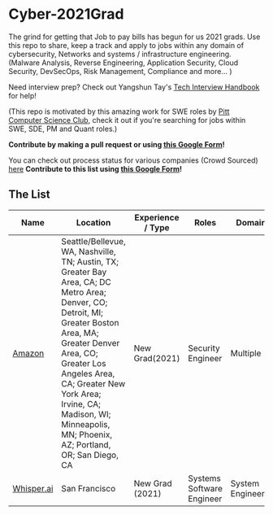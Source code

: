 # Cyber-2021Grad

The grind for getting that Job to pay bills has begun for us 2021 grads. Use this repo to share, keep a track and apply to jobs within any domain of cybersecurity, Networks and systems / infrastructure engineering. 
(Malware Analysis, Reverse Engineering, Application Security, Cloud Security, DevSecOps, Risk Management, Compliance and more... )

Need interview prep? Check out Yangshun Tay's [Tech Interview Handbook](https://yangshun.github.io/tech-interview-handbook/) for help!

(This repo is motivated by this amazing work for SWE roles by [Pitt Computer Science Club](https://github.com/Pitt-CSC/NewGrad-2021), check it out if you're searching for jobs within SWE, SDE, PM and Quant roles.)

**Contribute by making a pull request or using [this Google Form](https://forms.gle/RwVw8jk7dQuK7tUh7)!**

You can check out process status for various companies (Crowd Sourced) [here](https://docs.google.com/spreadsheets/d/1KyHBRVw7PUy0RKciFmAco-vgj_DSMQDf5fZdsggkqFQ/edit?usp=sharing)
**Contribute to this list using [this Google Form](https://forms.gle/WpCKUfUTMX81s4b16)!**

## The List

| Name  |  Location |  Experience / Type | Roles | Domains |
| --- |-----|-----| --- | --- |
|[Amazon](https://www.amazon.jobs/en/jobs/1229110/security-engineer-2021-united-states) | Seattle/Bellevue, WA, Nashville, TN; Austin, TX; Greater Bay Area, CA; DC Metro Area; Denver, CO; Detroit, MI; Greater Boston Area, MA; Greater Denver Area, CO; Greater Los Angeles Area, CA; Greater New York Area; Irvine, CA; Madison, WI; Minneapolis, MN; Phoenix, AZ; Portland, OR; San Diego, CA | New Grad(2021) | Security Engineer | Multiple |
|[Whisper.ai](https://whisper.ai/careers/?gh_jid=4465259002) | San Francisco | New Grad (2021) | Systems Software Engineer | System Engineering | 
